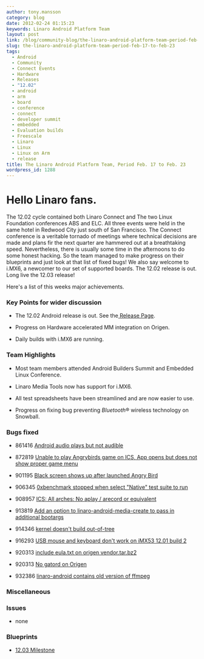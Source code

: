 ```yaml
---
author: tony.mansson
category: blog
date: 2012-02-24 01:15:23
keywords: Linaro Android Platform Team
layout: post
link: /blog/community-blog/the-linaro-android-platform-team-period-feb-17-to-feb-23/
slug: the-linaro-android-platform-team-period-feb-17-to-feb-23
tags:
  - Android
  - Community
  - Connect Events
  - Hardware
  - Releases
  - "12.02"
  - android
  - arm
  - board
  - conference
  - connect
  - developer summit
  - embedded
  - Evaluation builds
  - Freescale
  - Linaro
  - Linux
  - Linux on Arm
  - release
title: The Linaro Android Platform Team, Period Feb. 17 to Feb. 23
wordpress_id: 1288
---
```


# Hello Linaro fans.

The 12.02 cycle contained both Linaro Connect and The two Linux Foundation conferences ABS and ELC. All three events were held in the same hotel in Redwood City just south of San Francisco. The Connect conference is a veritable tornado of meetings where technical decisions are made and plans fir the next quarter are hammered out at a breathtaking speed. Nevertheless, there is usually some time in the afternoons to do some honest hacking. So the team managed to make progress on their blueprints and just look at that list of fixed bugs! We also say welcome to i.MX6, a newcomer to our set of supported boards. The 12.02 release is out. Long live the 12.03 release!

Here's a list of this weeks major achievements.

### Key Points for wider discussion

- The 12.02 Android release is out. See the[ Release Page](https://wiki-archive.linaro.org/Cycles/1202/Release).

- Progress on Hardware accelerated MM integration on Origen.

- Daily builds with i.MX6 are running.

### Team Highlights

- Most team members attended Android Builders Summit and Embedded Linux Conference.

- Linaro Media Tools now has support for i.MX6.

- All test spreadsheets have been streamlined and are now easier to use.

- Progress on fixing bug preventing *Bluetooth*® wireless technology on Snowball.

### Bugs fixed

- 861416 [ Android audio plays but not audible](https://bugs.launchpad.net/linaro-android/+bug/861416)

- 872819 [ Unable to play Angrybirds game on ICS, App opens but does not show proper game menu](https://bugs.launchpad.net/linaro-android/+bug/872819)

- 901195 [ Black screen shows up after launched Angry Bird](https://bugs.launchpad.net/linaro-android/+bug/901195)

- 906345 [ 0xbenchmark stopped when select "Native" test suite to run](https://bugs.launchpad.net/linaro-android/+bug/906345)

- 908957 [ ICS: All arches: No aplay / arecord or equivalent](https://bugs.launchpad.net/linaro-android/+bug/908957)

- 913819 [ Add an option to linaro-android-media-create to pass in additional bootargs](https://bugs.launchpad.net/linaro-android/+bug/913819)

- 914346 [ kernel doesn't build out-of-tree](https://bugs.launchpad.net/linaro-android/+bug/914346)

- 916293 [ USB mouse and keyboard don't work on iMX53 12.01 build 2](https://bugs.launchpad.net/linaro-android/+bug/916293)

- 920313 [ include eula.txt on origen vendor.tar.bz2](https://bugs.launchpad.net/linaro-android/+bug/920313)

- 920313 [ No gatord on Origen](https://bugs.launchpad.net/linaro-android/+bug/920313)

- 932386 [ linaro-android contains old version of ffmpeg](https://bugs.launchpad.net/linaro-android/+bug/932386)

### Miscellaneous

### Issues

- none

### Blueprints

- [12.03 Milestone](https://launchpad.net/linaro-android/+milestone/12.03)
